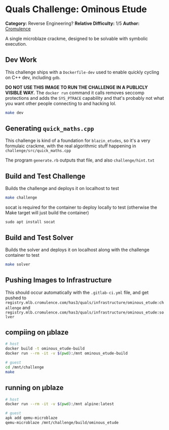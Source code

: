# Quals Challenge: Ominous Etude

**Category:** Reverse Engineering?
**Relative Difficulty:** 1/5
**Author:** [Cromulence](https://cromulence.com/)

A single microblaze crackme, designed to be solvable with symbolic execution.

## Dev Work

This challenge ships with a `Dockerfile-dev` used to enable quickly cycling on
C++ dev, including `gdb`.

**DO NOT USE THIS IMAGE TO RUN THE CHALLENGE IN A PUBLICLY VISIBLE WAY.**
The `docker run` command it calls
removes seccomp protections and
adds the `SYS_PTRACE` capability and
that's probably not what you want other people connecting to and hacking lol.

```sh
make dev
```

## Generating `quick_maths.cpp`

This challenge is kind of a foundation for `blazin_etudes`,
so it's a very formulaic crackme, with the real algorithmic
stuff happening in `challenge/src/quick_maths.cpp`

The program `generate.rb` outputs that file, and also `challenge/hint.txt`

## Build and Test Challenge ##
Builds the challenge and deploys it on localhost to test
```sh
make challenge
```

socat is required for the container to deploy locally to test (otherwise the Make target will just build the container)
```
sudo apt install socat
```

## Build and Test Solver ##
Builds the solver and deploys it on localhost along with the challenge container to test
```sh
make solver
```

## Pushing Images to Infrastructure ##
This should occur automatically with the `.gitlab-ci.yml` file,
and get pushed to 
`registry.mlb.cromulence.com/has3/quals/infrastructure/ominous_etude:challenge`
and 
`registry.mlb.cromulence.com/has3/quals/infrastructure/ominous_etude:solver`

## compiing on μblaze

```sh
# host
docker build -t ominous_etude-build
docker run --rm -it -v $(pwd):/mnt ominous_etude-build

# guest
cd /mnt/challenge
make
```

## running on μblaze

```sh
# host
docker run --rm -it -v $(pwd):/mnt alpine:latest

# guest
apk add qemu-microblaze
qemu-microblaze /mnt/challenge/build/ominous_etude
```